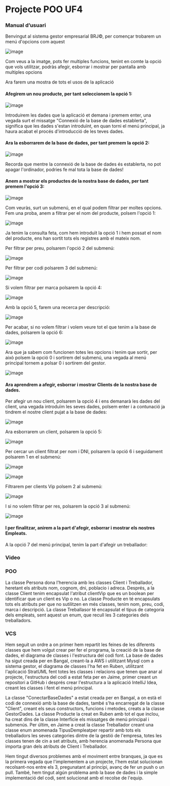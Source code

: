 <h1>Projecte POO UF4</h1>

<h3>Manual d’usuari</h3>

<p>Benvingut al sistema gestor empresarial BRJ©, per començar trobarem un menú d'opcions com aquest</p>

![image](https://user-images.githubusercontent.com/74617905/120678070-056c7880-c498-11eb-9317-4bc9c44653f7.png)

<p>Com veus a la imatge, pots fer multiples funcions, tenint en comte la opció que vols utilitzar, podràs afegir, esborrar i mostrar per pantalla amb multiples opcions</p>

<p>Ara farem una mostra de tots el usos de la aplicació</p>

<h4>Afegirem un nou producte, per tant seleccionem la opció 1: </h4>

![image](https://user-images.githubusercontent.com/74617905/120678947-efab8300-c498-11eb-88e8-991f0331f87e.png)

<p>Introduirem les dades que la aplicació et demana i premem enter, una vegada surt el missatge "Connexió de la base de dades establerta", significa que les dades 
s'estan introduïnt, en quan torni el menú principal, ja haura acabat el procés d'introducció de les teves dades.</p>

<h4>Ara la esborrarem de la base de dades, per tant premem la opció 2: </h4>

![image](https://user-images.githubusercontent.com/74617905/120679330-5892fb00-c499-11eb-831c-3829905770ea.png)

<p>Recorda que mentre la connexió de la base de dades és establerta, no pot apagar l'ordinador, podries fe mal tota la base de dades!</p>

<h4>Anem a mostrar els productes de la nostra base de dades, per tant premem l'opció 3: </h4>

![image](https://user-images.githubusercontent.com/74617905/120680216-58dfc600-c49a-11eb-8ac5-820a7ea90a3a.png)

<p>Com veuràs, surt un submenú, en el qual podem filtrar per moltes opcions. Fem una proba, anem a filtrar per el nom del producte, polsem l'opció 1: </p>

![image](https://user-images.githubusercontent.com/74617905/120759170-068ebb80-c513-11eb-9396-73ad542f9f69.png)

<p>Ja tenim la consulta feta, com hem introduït la opció 1 i hem possat el nom del producte, ens han sortit tots els registres amb el mateix nom.</p>

<p>Per filtrar per preu, polsarem l'opció 2 del submenú: </p>

![image](https://user-images.githubusercontent.com/74617905/120759734-9b91b480-c513-11eb-8dc9-d1837b41aa6e.png)

<p>Per filtrar per codi polsarem 3 del submenú: </p>

![image](https://user-images.githubusercontent.com/74617905/120761283-5078a100-c515-11eb-8222-8df254ccb01b.png)

<p>Si volem filtrar per marca polsarem la opció 4: </p>

![image](https://user-images.githubusercontent.com/74617905/120761492-89b11100-c515-11eb-8eb1-2ef2657c0661.png)

<p>Amb la opció 5, farem una recerca per descripció: </p>

![image](https://user-images.githubusercontent.com/74617905/120762145-430fe680-c516-11eb-8496-cc021996b5bf.png)

<p>Per acabar, si no volem filtrar i volem veure tot el que tenim a la base de dades, polsarem la opció 6: </p>

![image](https://user-images.githubusercontent.com/74617905/120762899-009ad980-c517-11eb-949b-ca73f85aeb1b.png)

<p>Ara que ja sabem com funcionen totes les opcions i tenim que sortir, per això polsem la opció 0 i sortirem del submenú, una vegada al menú principal tornem a polsar 0 i sortirem del gestor.</p>

![image](https://user-images.githubusercontent.com/74617905/120763078-29bb6a00-c517-11eb-8c64-fbc6e14964b8.png)

<h4>Ara aprendrem a afegir, esborrar i mostrar Clients de la nostra base de dades.</h4>
<p>Per afegir un nou client, polsarem la opció 4 i ens demanarà les dades del client, una vegada introduïm les seves dades, polsem enter i a contunació ja tindrem el nostre client pujat a la base de dades: </p>

![image](https://user-images.githubusercontent.com/74617905/120764787-cfbba400-c518-11eb-8893-866aab2d1a68.png)

<p>Ara esborrarem un client, polsarem la opció 5:</p>

![image](https://user-images.githubusercontent.com/74617905/120767717-bbc57180-c51b-11eb-9368-c69d433bd95c.png)


<p>Per cercar un client filtrat per nom i DNI, polsarem la opció 6 i seguidament polsarem 1 en el submenú: </p>

![image](https://user-images.githubusercontent.com/74617905/120769438-6ab67d00-c51d-11eb-8814-9dfee1b6aa94.png)

![image](https://user-images.githubusercontent.com/74617905/120769503-7ace5c80-c51d-11eb-89ed-e2f9979ab541.png)

<p>Filtrarem per clients Vip polsem 2 al submenú: </p>

![image](https://user-images.githubusercontent.com/74617905/120769614-99345800-c51d-11eb-9055-06432aca3f82.png)

<p>I si no volem filtrar per res, polsarem la opció 3 al submenú: </p>

![image](https://user-images.githubusercontent.com/74617905/120769894-dd275d00-c51d-11eb-9edc-676956a873ba.png)

<h4>I per finalitzar, anirem a la part d'afegir, esborrar i mostrar els nostres Empleats.</h4>
<p>A la opció 7 del menú principal, tenim la part d'afegir un treballador: </p>


<p></p>
<p></p>
<p></p>
<p></p>
<h3>Video</h3>

<p></p>

<h3>POO</h3>

<p>La classe Persona dona l'herencia amb les classes Client i Treballador, heretant els atributs nom, cognom, dni, poblacio i adreca. Després, a la classe Client tenim encapsulat l'atribut clientVip que es un boolean per identificar que un client es Vip o no. La classe Producte en té encapsulats tots els atributs per que no sutilitzen en més classes, tenim nom, preu, codi, marca i descripció. La classe Treballasor té encapsulat el tipus de categoria dels empleats, sent aquest un enum, que recull les 3 categories dels treballadors.</p>

<h3>VCS</h3>

<p>Hem seguit un ordre a on primer hem repartit les feines de les diferents classes que hem volgut crear per fer el programa, la creació de la base de dades, el diagrama de classes i l'estructura del codi font. La base de dades ha sigut creada per en Bangal, creant-la a AWS i utilitzant Mysql com a sistema gestor, el diagrama de classes l'ha fet en Ruben, utilitzant l'aplicació StratUML fent totes les classes i relacions que tenen que anar al projecte, l'estructura del codi a estat feta per en Jaime, primer creant un repositori a GitHub i després crear l'estructura a la aplicació IntelliJ Idea, creant les classes i fent el menú principal. </p>

<p>La classe "ConectarBaseDades" a estat creada per en Bangal, a on està el codi de connexió amb la base de dades, també s'ha encarregat de la classe "Client", creant els seus constructors, funcions i metodes, creats a la classe GestorDades. La classe Producte la creat en Ruben amb tot el que inclou, ha creat dins de la classe Interficie els missatges de menú principal i submenús. Per últim, en Jaime a creat la classe Treballador creant una classe enum anomenada TipusDempleatper repartir amb tots els treballadors les seves categories dintre de la gestió de l'empresa, totes les classes tenen de cin a set atributs, amb herencia anomenada Persona que importa gran dels atributs de Client i Treballador.</p>

<p>Hem tingut diversos problemes amb el moviment entre branques, ja que es la primera vegada que l'implementem a un projecte, l'hem estat solucionan recolsant-nos entre els 3, pregunatant al principi, avanç de fer un push o un pull. També, hem tingut algún problema amb la base de dades i la simple implementació del codi, sent solucionat amb el recolse de l'equip.</p>
